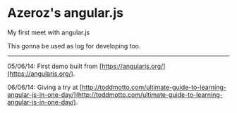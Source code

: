 Azeroz's angular.js
==============

My first meet with angular.js

This gonna be used as log for developing too.

---------------------------------------------

05/06/14: First demo built from [https://angularjs.org/](https://angularjs.org/).

06/06/14: Giving a try at [http://toddmotto.com/ultimate-guide-to-learning-angular-js-in-one-day/](http://toddmotto.com/ultimate-guide-to-learning-angular-js-in-one-day/).
